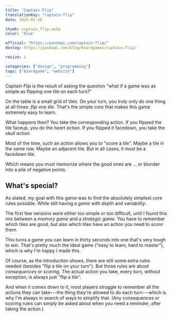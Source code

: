 ```yaml
---
title: "Captain Flip"
translationKey: "captain-flip"
date: 2025-02-26

thumb: captain_flip.webp
color: 'blue'

official: "https://pandaqi.com/captain-flip/"
devlog: https://pandaqi.com/blog/boardgames/captain-flip/

resize: 1

categories: ["design", "programming"]
tags: ["boardgame", "website"]
---
```


_Captain Flip_ is the result of asking the question "what if a game was as simple as flipping one tile on each turn?"

On the table is a small grid of tiles. On your turn, you truly only do one thing at all times: _flip one tile_. That's the simple core that makes this game extremely easy to learn.

What happens then? You take the corresponding action. If you flipped the tile faceup, you do the _heart action_. If you flipped it facedown, you take the _skull action_.

Most of the time, such an action allows you to "score a tile". Maybe a tile in the same row. Maybe an adjacent tile. But in all cases, it must be a facedown tile.

Which means you must memorize where the good ones are ... or blunder into a pile of negative points.

## What's special?

As stated, my goal with this game was to find the absolutely simplest core rules possible. While still having a _game_ with _depth_ and _variability_.

The first few versions were either too simple or too difficult, until I found this mix between a _memory game_ and a _strategic game_. You have to remember which tiles are good, but also which tiles have an action you need to _score_ them.

This turns a game you can learn in thirty seconds into one that's very tough to win. That's pretty much the ideal game ("easy to learn, hard to master"), which is why I'm happy I made this.

Of course, as the introduction shows, there are still some extra rules needed (besides "flip a tile on your turn"). But those rules are about _consequences_ or _scoring_. The actual action you take, every turn, without exception, is always just "flip a tile". 

And when it comes down to it, most players struggle to remember all the actions they can take---the thing they're allowed to do each turn---which is why I'm always in search of ways to simplify that. (Any consequences or scoring rules can simply be asked about when you need a reminder, after taking the action.)